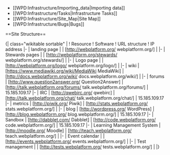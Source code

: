 * [[WPD:Infrastructure/Importing_data|Importing data]]
* [[WPD:Infrastructure/Tasks|Infrastructure Tasks]]
* [[WPD:Infrastructure/Site_Map|Site Map]]
* [[WPD:Infrastructure/Bugs|Bugs]]

==Site Structure==

{| class="wikitable sortable" |
! Resource
! Software
! URL structure
! IP address
|- 
| landing page
|
| [http://webplatform.org/ webplatform.org/]
| 
|-
| Stewards pages
|
| [http://webplatform.org/stewards/ webplatform.org/stewards/]
| 
|-
| Logo page
|
| [http://webplatform.org/logo/ webplatform.org/logo/]
| 
|-
| wiki
| [https://www.mediawiki.org/wiki/MediaWiki MediaWiki]
| [http://docs.webplatform.org/wiki/ docs.webplatform.org/wiki/]
| 
|-
| forums
| [http://www.question2answer.org/ Question2Answer]
| [http://talk.webplatform.org/forums/ talk.webplatform.org/forums/]
| 15.185.109.17
|-
| IRC
| [http://qwebirc.org/ qwebirc]
| [http://talk.webplatform.org/chat/ talk.webplatform.org/chat/]
| 15.185.109.17
|-
| metrics
| [http://piwik.org/ Piwik]
| [http://stats.webplatform.org/ stats.webplatform.org/]
| 
|-
| blog
| [http://wordpress.org/ WordPress]
| [http://blog.webplatform.org/ blog.webplatform.org/]
| 15.185.109.17
|-
| Sandbox
| [http://dabblet.com/ Dabblet]
| [http://code.webplatform.org/ code.webplatform.org/]
| 15.185.109.17
|-
| Learning Management System
| [http://moodle.org/ Moodle]
| [http://teach.webplatform.org/ teach.webplatform.org/]
| 
|-
| Event calendar
| 
| [http://events.webplatform.org/ events.webplatform.org/]
| 
|-
| Test management
| 
| [http://tests.webplatform.org/ tests.webplatform.org/]
| 
|}